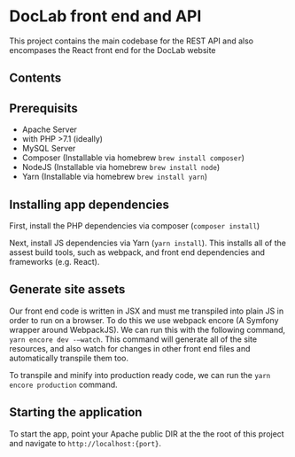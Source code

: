 # DocLab front end and API

This project contains the main codebase for the REST API and also encompases the React front end for the DocLab website

## Contents

## Prerequisits

* Apache Server
* with PHP >7.1 (ideally)
* MySQL Server
* Composer (Installable via homebrew `brew install composer`)
* NodeJS (Installable via homebrew `brew install node`)
* Yarn (Installable via homebrew `brew install yarn`)

## Installing app dependencies

First, install the PHP dependencies via composer (`composer install`)

Next, install JS dependencies via Yarn (`yarn install`). This installs all of the assest build tools, such as webpack, and front end dependencies and frameworks (e.g. React).

## Generate site assets

Our front end code is written in JSX and must me transpiled into plain JS in order to run on a browser. To do this we use webpack encore (A Symfony wrapper around WebpackJS). We can run this with the following command, `yarn encore dev -—watch`. This command will generate all of the site resources, and also watch for changes in other front end files and automatically transpile them too.

To transpile and minify into production ready code, we can run the `yarn encore production` command.

## Starting the application

To start the app, point your Apache public DIR at the the root of this project and navigate to `http://localhost:{port}`.
